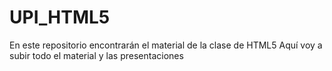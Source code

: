 # UPI_HTML5
En este repositorio encontrarán el material de la clase de HTML5
Aquí voy a subir todo el material y las presentaciones
